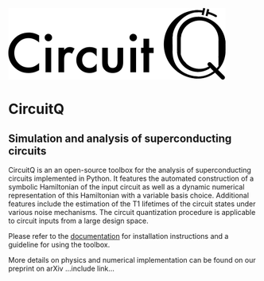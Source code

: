 ![Logo](new_logo.png)
# CircuitQ
## Simulation and analysis of superconducting circuits

CircuitQ is an an open-source toolbox for the analysis of superconducting circuits implemented in Python. It features the automated construction of a symbolic Hamiltonian of the input circuit as well as a dynamic numerical representation of this Hamiltonian with a variable basis choice. Additional features include the estimation of the T1 lifetimes of the circuit states under various noise mechanisms. The circuit quantization procedure is applicable to circuit inputs from a large design space.

Please refer to the [documentation](https://circuitq.readthedocs.io/en/latest/) for installation instructions and a guideline for using the toolbox.

More details on physics and numerical implementation can be found on our preprint on arXiv ...include link...

